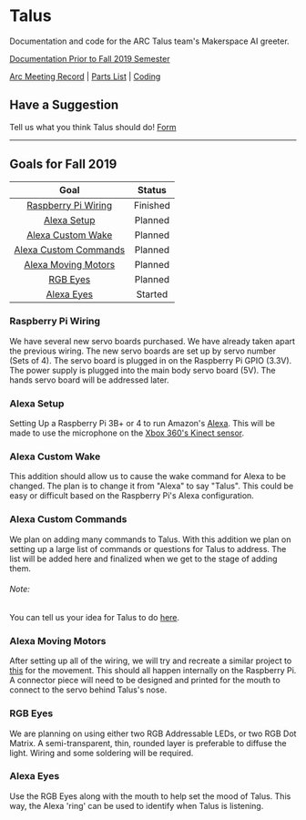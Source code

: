 # Talus
Documentation and code for the ARC Talus team's Makerspace AI greeter.

[Documentation Prior to Fall 2019 Semester](https://github.com/TNTECHARC/Talus/tree/master/Before%20Fall%202019 "Old Documentation")

[Arc Meeting Record](./Arc%20Meeting.txt) | [Parts List](./Parts.txt) | [Coding](./Fall%202019/Code.txt)
## Have a Suggestion
Tell us what you think Talus should do!
[Form](https://docs.google.com/forms/d/e/1FAIpQLSeFa8XaVLIra4dBYN972fmorVdxVl_9EeBlFkYPPKFkGGHmSQ/viewform?usp=sf_link)

---

## Goals for Fall 2019
| Goal            									| Status   |
| :-------------: 									| :-----:  |
| [Raspberry Pi Wiring](#raspberry-pi-wiring)		| Finished |
| [Alexa Setup](#alexa-setup)    					| Planned  |
| [Alexa Custom Wake](#alexa-custom-wake)			| Planned  |
| [Alexa Custom Commands](#alexa-custom-commands)	| Planned  |
| [Alexa Moving Motors](#alexa-moving-motors)		| Planned  |
| [RGB Eyes](#rgb-eyes)								| Planned  |
| [Alexa Eyes](#alexa-eyes) 						| Started  |

### Raspberry Pi Wiring
We have several new servo boards purchased. We have already taken apart the previous wiring. 
The new servo boards are set up by servo number (Sets of 4). The servo board is plugged in on the Raspberry Pi GPIO (3.3V).
The power supply is plugged into the main body servo board (5V). The hands servo board will be addressed later.

### Alexa Setup
Setting Up a Raspberry Pi 3B+ or 4 to run Amazon's [Alexa](https://developer.amazon.com/alexa).
This will be made to use the microphone on the [Xbox 360's Kinect sensor](https://developer.microsoft.com/en-us/windows/kinect).

### Alexa Custom Wake
This addition should allow us to cause the wake command for Alexa to be changed.
The plan is to change it from "Alexa" to say "Talus".
This could be easy or difficult based on the Raspberry Pi's Alexa configuration.

### Alexa Custom Commands
We plan on adding many commands to Talus. With this addition we plan on setting up a large list of commands or questions for Talus to address.
The list will be added here and finalized when we get to the stage of adding them.
###### Note:
You can tell us your idea for Talus to do [here](https://docs.google.com/forms/d/e/1FAIpQLSeFa8XaVLIra4dBYN972fmorVdxVl_9EeBlFkYPPKFkGGHmSQ/viewform?usp=sf_link).

### Alexa Moving Motors
After setting up all of the wiring, we will try and recreate a similar project to [this](https://www.instructables.com/id/Animate-a-Billy-Bass-Mouth-With-Any-Audio-Source/) for the movement.
This should all happen internally on the Raspberry Pi. A connector piece will need to be designed and printed for the mouth to connect to the servo behind Talus's nose.

### RGB Eyes
We are planning on using either two RGB Addressable LEDs, or two RGB Dot Matrix. A semi-transparent, thin, rounded layer is preferable to diffuse the light.
Wiring and some soldering will be required.

### Alexa Eyes
Use the RGB Eyes along with the mouth to help set the mood of Talus. This way, the Alexa 'ring' can be used to identify when Talus is listening.




